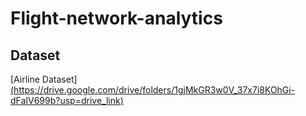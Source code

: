 # Flight-network-analytics

## Dataset

[Airline Dataset][(https://drive.google.com/drive/folders/1gjMkGR3w0V_37x7i8KOhGi-dFaIV699b?usp=drive_link)](url)
